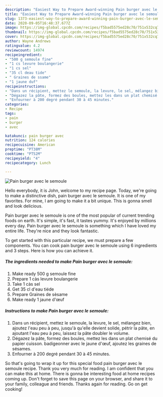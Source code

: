 ```yaml
---
description: "Easiest Way to Prepare Award-winning Pain burger avec le semoule"
title: "Easiest Way to Prepare Award-winning Pain burger avec le semoule"
slug: 1373-easiest-way-to-prepare-award-winning-pain-burger-avec-le-semoule
date: 2020-09-05T16:48:37.677Z
image: https://img-global.cpcdn.com/recipes/f5bad5575ed28c70/751x532cq70/pain-burger-avec-le-semoule-photo-principale-de-la-recette.jpg
thumbnail: https://img-global.cpcdn.com/recipes/f5bad5575ed28c70/751x532cq70/pain-burger-avec-le-semoule-photo-principale-de-la-recette.jpg
cover: https://img-global.cpcdn.com/recipes/f5bad5575ed28c70/751x532cq70/pain-burger-avec-le-semoule-photo-principale-de-la-recette.jpg
author: Wayne Andrews
ratingvalue: 4.2
reviewcount: 14974
recipeingredient:
- "500 g semoule fine"
- "1 cs levure boulangerie"
- "1 cs sel"
- "35 cl deau tide"
- " Graines de ssame"
- "1 jaune duf"
recipeinstructions:
- "Dans un récipient, mettez le semoule, la levure, le sel, mélangez bien, ajoutez l&#39;eau peu à peu, jusqu&#39;à qu&#39;elle devient solide, pétrir la pâte, en ajoutant l&#39;eau peu à peu, laissez la pâte doubler le volume."
- "Dégazez la pâte, formez des boules, mettez les dans un plat chemisé du papier cuisson. badigeonner avec le jaune d&#39;œuf, ajoutez les graines de sésames."
- "Enfourner à 200 degré pendant 30 à 45 minutes."
categories:
- Recipe
tags:
- pain
- burger
- avec

katakunci: pain burger avec 
nutrition: 124 calories
recipecuisine: American
preptime: "PT38M"
cooktime: "PT52M"
recipeyield: "4"
recipecategory: Lunch

---
```



![Pain burger avec le semoule](https://img-global.cpcdn.com/recipes/f5bad5575ed28c70/751x532cq70/pain-burger-avec-le-semoule-photo-principale-de-la-recette.jpg)

Hello everybody, it is John, welcome to my recipe page. Today, we're going to make a distinctive dish, pain burger avec le semoule. It is one of my favorites. For mine, I am going to make it a bit unique. This is gonna smell and look delicious.



Pain burger avec le semoule is one of the most popular of current trending foods on earth. It's simple, it's fast, it tastes yummy. It's enjoyed by millions every day. Pain burger avec le semoule is something which I have loved my entire life. They're nice and they look fantastic.


To get started with this particular recipe, we must prepare a few components. You can cook pain burger avec le semoule using 6 ingredients and 3 steps. Here is how you can achieve it.

<!--inarticleads1-->

##### The ingredients needed to make Pain burger avec le semoule:

1. Make ready 500 g semoule fine
1. Prepare 1 càs levure boulangerie
1. Take 1 càs sel
1. Get 35 cl d&#39;eau tiéde
1. Prepare  Graines de sèsame
1. Make ready 1 jaune d&#39;œuf




<!--inarticleads2-->

##### Instructions to make Pain burger avec le semoule:

1. Dans un récipient, mettez le semoule, la levure, le sel, mélangez bien, ajoutez l&#39;eau peu à peu, jusqu&#39;à qu&#39;elle devient solide, pétrir la pâte, en ajoutant l&#39;eau peu à peu, laissez la pâte doubler le volume.
1. Dégazez la pâte, formez des boules, mettez les dans un plat chemisé du papier cuisson. badigeonner avec le jaune d&#39;œuf, ajoutez les graines de sésames.
1. Enfourner à 200 degré pendant 30 à 45 minutes.




So that's going to wrap it up for this special food pain burger avec le semoule recipe. Thank you very much for reading. I am confident that you can make this at home. There is gonna be interesting food at home recipes coming up. Don't forget to save this page on your browser, and share it to your family, colleague and friends. Thanks again for reading. Go on get cooking!
